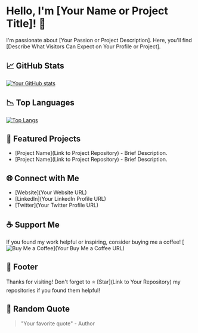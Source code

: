 <!-- Your Name or Project Title -->
# Hello, I'm [Your Name or Project Title]! 👋

<!-- Brief Description -->
I'm passionate about [Your Passion or Project Description]. Here, you'll find [Describe What Visitors Can Expect on Your Profile or Project].

<!-- GitHub Stats -->
## &#x1f4c8; GitHub Stats
[![Your GitHub stats](https://github-readme-stats.vercel.app/api?username=YourGitHubUsername&show_icons=true&theme=radical)](https://github.com/YourGitHubUsername)

<!-- Top Languages -->
## &#x1f4c9; Top Languages
[![Top Langs](https://github-readme-stats.vercel.app/api/top-langs/?username=YourGitHubUsername&layout=compact&theme=radical)](https://github.com/YourGitHubUsername)

<!-- Featured Projects -->
## 🔭 Featured Projects
- [Project Name](Link to Project Repository) - Brief Description.
- [Project Name](Link to Project Repository) - Brief Description.

<!-- Connect with Me -->
## 🌐 Connect with Me
- [Website](Your Website URL)
- [LinkedIn](Your LinkedIn Profile URL)
- [Twitter](Your Twitter Profile URL)

<!-- Support Me -->
## ☕ Support Me
If you found my work helpful or inspiring, consider buying me a coffee!
[![Buy Me a Coffee](https://img.shields.io/badge/Buy%20Me%20a%20Coffee-donate-orange.svg)](Your Buy Me a Coffee URL)

<!-- Footer -->
## 📝 Footer
Thanks for visiting! Don't forget to ⭐️ [Star](Link to Your Repository) my repositories if you found them helpful!

<!-- Random Quote -->
## 🧠 Random Quote
> "Your favorite quote" - Author

